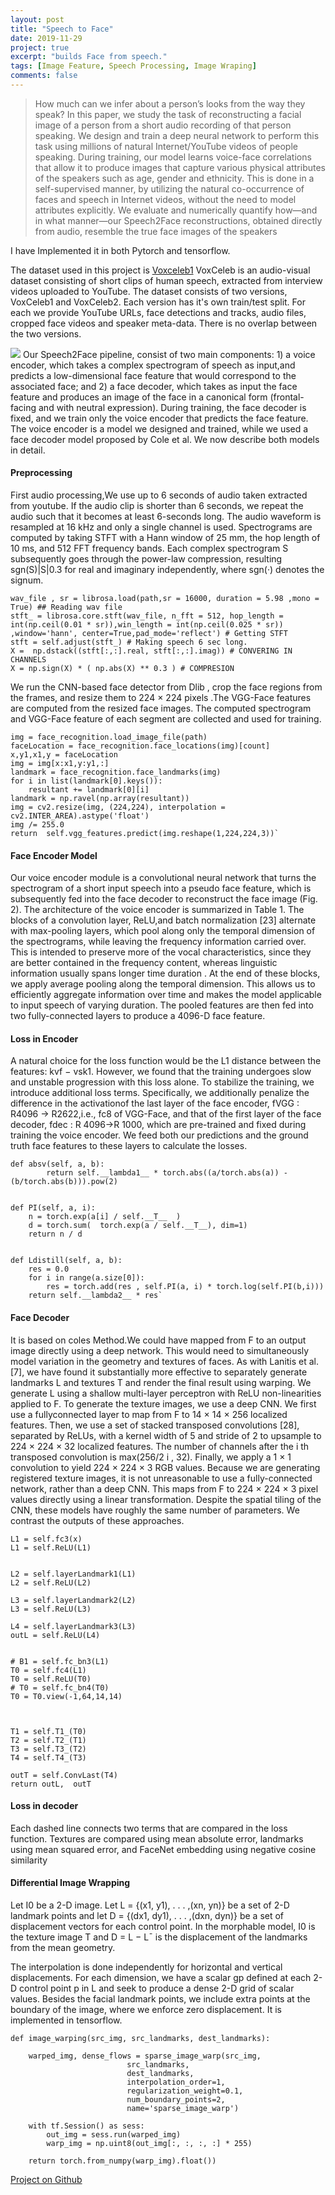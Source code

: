 ```yaml
---
layout: post
title: "Speech to Face"
date: 2019-11-29
project: true
excerpt: "builds Face from speech."
tags: [Image Feature, Speech Processing, Image Wraping]
comments: false
---
```


> How much can we infer about a person’s looks from the
> way they speak? In this paper, we study the task of reconstructing a facial image of a person from a short audio
> recording of that person speaking. We design and train a
> deep neural network to perform this task using millions of
> natural Internet/YouTube videos of people speaking. During training, our model learns voice-face correlations that
> allow it to produce images that capture various physical
> attributes of the speakers such as age, gender and ethnicity.
> This is done in a self-supervised manner, by utilizing the
> natural co-occurrence of faces and speech in Internet videos,
> without the need to model attributes explicitly. We evaluate
> and numerically quantify how—and in what manner—our
> Speech2Face reconstructions, obtained directly from audio,
> resemble the true face images of the speakers

I have Implemented it in both Pytorch and tensorflow.

The dataset used in this project is [Voxceleb1](http://www.robots.ox.ac.uk/~vgg/data/voxceleb/vox1.html) VoxCeleb is an audio-visual dataset consisting of short clips of human speech, extracted from interview videos uploaded to YouTube. The dataset consists of two versions, VoxCeleb1 and VoxCeleb2. Each version has it's own train/test split. For each we provide YouTube URLs, face detections and tracks, audio files, cropped face videos and speaker meta-data. There is no overlap between the two versions.

![](https://www.i-programmer.info/images/stories/News/2019/june/A/voice2face.jpg)
Our Speech2Face pipeline, consist of two main components: 1) a voice encoder, which takes a complex spectrogram of speech as input,and predicts a low-dimensional face feature that would correspond to the  associated face; and 2) a face decoder, which takes as input  the face feature and produces an image of the face in a  canonical form (frontal-facing and with neutral expression).  During training, the face decoder is fixed, and we train only  the voice encoder that predicts the face feature. The voice encoder is a model we designed and trained, while we used a face decoder model proposed by Cole et al. We now describe both models in detail.

#### Preprocessing
First audio processing,We use up to 6 seconds of audio taken extracted from youtube. If the audio clip is shorter than 6 seconds, we repeat the audio such that it becomes at least 6-seconds long. The audio waveform is resampled at 16 kHz and only a single channel is used. Spectrograms are computed  by taking STFT with a Hann window of 25 mm, the hop length of 10 ms, and 512 FFT frequency bands. Each complex spectrogram S subsequently goes through the power-law compression, resulting sgn(S)|S|0.3 for real and imaginary independently, where sgn(·) denotes the signum.

~~~
wav_file , sr = librosa.load(path,sr = 16000, duration = 5.98 ,mono = True) ## Reading wav file
stft_ = librosa.core.stft(wav_file, n_fft = 512, hop_length = int(np.ceil(0.01 * sr)),win_length = int(np.ceil(0.025 * sr)) ,window='hann', center=True,pad_mode='reflect') # Getting STFT
stft = self.adjust(stft_) # Making speech 6 sec long.
X =  np.dstack((stft[:,:].real, stft[:,:].imag)) # CONVERING IN CHANNELS
X = np.sign(X) * ( np.abs(X) ** 0.3 ) # COMPRESION
~~~

 We run  the CNN-based face detector from Dlib , crop the face regions from the frames, and resize them to 224 × 224 pixels .The VGG-Face features are computed from the resized face images. The computed spectrogram and VGG-Face feature of each segment are collected and used for training.
~~~ 
img = face_recognition.load_image_file(path)
faceLocation = face_recognition.face_locations(img)[count]
x,y1,x1,y = faceLocation
img = img[x:x1,y:y1,:]
landmark = face_recognition.face_landmarks(img)
for i in list(landmark[0].keys()):
    resultant += landmark[0][i]
landmark = np.ravel(np.array(resultant))
img = cv2.resize(img, (224,224), interpolation = cv2.INTER_AREA).astype('float')
img /= 255.0
return  self.vgg_features.predict(img.reshape(1,224,224,3))`
~~~
#### Face Encoder Model
Our voice encoder module is a convolutional neural network that turns the spectrogram of a  short input speech into a pseudo face feature, which is subsequently fed into the face decoder to reconstruct the face  image (Fig. 2). The architecture of the voice encoder is summarized in Table 1. The blocks of a convolution layer, ReLU,and batch normalization [23] alternate with max-pooling layers, which pool along only the temporal dimension of the  spectrograms, while leaving the frequency information carried over. This is intended to preserve more of the vocal characteristics, since they are better contained in the frequency  content, whereas linguistic information usually spans longer time duration . At the end of these blocks, we apply  average pooling along the temporal dimension. This allows us to efficiently aggregate information over time and makes the model applicable to input speech of varying duration. The pooled features are then fed into two fully-connected layers to produce a 4096-D face feature.


#### Loss in Encoder
A natural choice for the loss function would be the L1 distance between the features: kvf − vsk1. However, we found that the training undergoes slow and unstable progression with this loss alone. To stabilize the training, we introduce additional loss terms. Specifically, we additionally penalize the difference in the activationof the last layer of the face encoder, fVGG : R4096 → R2622,i.e., fc8 of VGG-Face, and that of the first layer of the face decoder, fdec : R 4096→R   1000, which are pre-trained and fixed during training the voice encoder. We feed both our predictions and the ground truth face features to these layers to calculate the losses.
~~~
def absv(self, a, b):
        return self.__lambda1__ * torch.abs((a/torch.abs(a)) - (b/torch.abs(b))).pow(2)


def PI(self, a, i):
    n = torch.exp(a[i] / self.__T__  )
    d = torch.sum(  torch.exp(a / self.__T__), dim=1)
    return n / d


def Ldistill(self, a, b):
    res = 0.0
    for i in range(a.size[0]):
        res = torch.add(res , self.PI(a, i) * torch.log(self.PI(b,i)))
    return self.__lambda2__ * res`
~~~
#### Face Decoder
It is based on coles Method.We could have mapped from F to an output image directly using a deep network. This would need to simultaneously model variation in the geometry and textures of faces. As with Lanitis et al. [7], we have found it substantially more effective to separately generate landmarks L and textures T and render the final result using warping. We generate L using a shallow multi-layer perceptron with ReLU non-linearities applied to F. To generate the texture images, we use a deep CNN. We first use a fullyconnected layer to map from F to 14 × 14 × 256 localized features. Then, we use a set of stacked transposed convolutions [28], separated by ReLUs, with a kernel width of 5 and stride of 2 to upsample to 224 × 224 × 32 localized features. The number of channels after the i th transposed convolution is max(256/2 i , 32). Finally, we apply a 1 × 1 convolution to yield 224 × 224 × 3 RGB values.
Because we are generating registered texture images, it is not unreasonable to use a fully-connected network, rather than a deep CNN. This maps from F to 224 × 224 × 3 pixel values directly using a linear transformation. Despite the spatial tiling of the CNN, these models have roughly the same number of parameters. We contrast the outputs of these approaches.
~~~
L1 = self.fc3(x)
L1 = self.ReLU(L1)


L2 = self.layerLandmark1(L1)
L2 = self.ReLU(L2)

L3 = self.layerLandmark2(L2)
L3 = self.ReLU(L3)

L4 = self.layerLandmark3(L3)
outL = self.ReLU(L4)


# B1 = self.fc_bn3(L1) 
T0 = self.fc4(L1) 
T0 = self.ReLU(T0)
# T0 = self.fc_bn4(T0)
T0 = T0.view(-1,64,14,14)



T1 = self.T1_(T0)
T2 = self.T2_(T1)
T3 = self.T3_(T2)
T4 = self.T4_(T3)

outT = self.ConvLast(T4)
return outL,  outT
~~~
#### Loss in decoder

Each dashed line connects two terms that are compared in the loss function. Textures
are compared using mean absolute error, landmarks using mean
squared error, and FaceNet embedding using negative cosine similarity
#### Differential Image Wrapping
Let I0 be a 2-D image. Let L = {(x1, y1), . . . ,(xn, yn)} be a set of 2-D landmark points and let D = {(dx1, dy1), . . . ,(dxn, dyn)} be a set of displacement vectors for each control point. In the morphable model, I0 is the texture image T and D = L − L¯ is the displacement of the landmarks from the mean geometry.

The interpolation is done independently for horizontal and vertical displacements. For each dimension, we have a scalar gp defined at each 2-D control point p in L and seek to produce a dense 2-D grid of scalar values. Besides the facial landmark points, we include extra points at the boundary of the image, where we enforce zero displacement.
It is implemented in tensorflow.
~~~
def image_warping(src_img, src_landmarks, dest_landmarks):

    warped_img, dense_flows = sparse_image_warp(src_img,
                          src_landmarks,
                          dest_landmarks,
                          interpolation_order=1,
                          regularization_weight=0.1,
                          num_boundary_points=2,
                          name='sparse_image_warp')

    with tf.Session() as sess:
        out_img = sess.run(warped_img)
        warp_img = np.uint8(out_img[:, :, :, :] * 255)
    
    return torch.from_numpy(warp_img).float())
~~~
    
[Project on Github](https://github.com/ravising-h/Speech2Face/)
